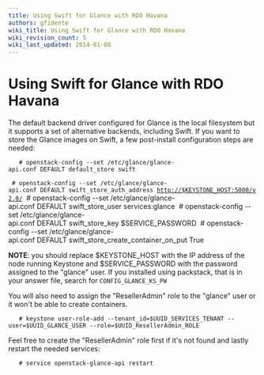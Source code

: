 ```yaml
---
title: Using Swift for Glance with RDO Havana
authors: gfidente
wiki_title: Using Swift for Glance with RDO Havana
wiki_revision_count: 5
wiki_last_updated: 2014-01-08
---
```


# Using Swift for Glance with RDO Havana

The default backend driver configured for Glance is the local filesystem but it supports a set of alternative backends, including Swift. If you want to store the Glance images on Swift, a few post-install configuration steps are needed:

       # openstack-config --set /etc/glance/glance-api.conf DEFAULT default_store swift
` # openstack-config --set /etc/glance/glance-api.conf DEFAULT swift_store_auth_address `[`http://$KEYSTONE_HOST:5000/v2.0/`](http://$KEYSTONE_HOST:5000/v2.0/)
       # openstack-config --set /etc/glance/glance-api.conf DEFAULT swift_store_user services:glance
       # openstack-config --set /etc/glance/glance-api.conf DEFAULT swift_store_key $SERVICE_PASSWORD
       # openstack-config --set /etc/glance/glance-api.conf DEFAULT swift_store_create_container_on_put True

**NOTE**: you should replace $KEYSTONE_HOST with the IP address of the node running Keystone and $SERVICE_PASSWORD with the password assigned to the "glance" user. If you installed using packstack, that is in your answer file, search for `CONFIG_GLANCE_KS_PW`

You will also need to assign the "ResellerAdmin" role to the "glance" user or it won't be able to create containers.

       # keystone user-role-add --tenant_id=$UUID_SERVICES_TENANT --user=$UUID_GLANCE_USER --role=$UUID_ResellerAdmin_ROLE

Feel free to create the "ResellerAdmin" role first if it's not found and lastly restart the needed services:

       # service openstack-glance-api restart
